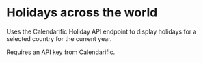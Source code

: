 # Holidays across the world

Uses the Calendarific Holiday API endpoint to display holidays for a selected country for the current year. 

Requires an API key from Calendarific.
